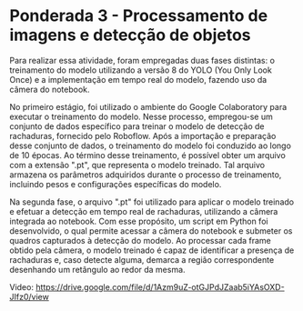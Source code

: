 # Ponderada 3 - Processamento de imagens e detecção de objetos

Para realizar essa atividade, foram empregadas duas fases distintas: o treinamento do modelo utilizando a versão 8 do YOLO (You Only Look Once) e a implementação em tempo real do modelo, fazendo uso da câmera do notebook.

No primeiro estágio, foi utilizado o ambiente do Google Colaboratory para executar o treinamento do modelo. Nesse processo, empregou-se um conjunto de dados específico para treinar o modelo de detecção de rachaduras, fornecido pelo Roboflow. Após a importação e preparação desse conjunto de dados, o treinamento do modelo foi conduzido ao longo de 10 épocas. Ao término desse treinamento, é possível obter um arquivo com a extensão ".pt", que representa o modelo treinado. Tal arquivo armazena os parâmetros adquiridos durante o processo de treinamento, incluindo pesos e configurações específicas do modelo.

Na segunda fase, o arquivo ".pt" foi utilizado para aplicar o modelo treinado e efetuar a detecção em tempo real de rachaduras, utilizando a câmera integrada ao notebook. Com esse propósito, um script em Python foi desenvolvido, o qual permite acessar a câmera do notebook e submeter os quadros capturados à detecção do modelo. Ao processar cada frame obtido pela câmera, o modelo treinado é capaz de identificar a presença de rachaduras e, caso detecte alguma, demarca a região correspondente desenhando um retângulo ao redor da mesma.
 
 Video: https://drive.google.com/file/d/1Azm9uZ-otGJPdJZaab5iYAsOXD-JIfz0/view
